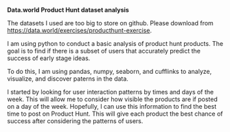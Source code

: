 **Data.world Product Hunt dataset analysis**

The datasets I used are too big to store on github. Please download from https://data.world/exercises/producthunt-exercise.

I am using python to conduct a basic analysis of product hunt products. The goal is to find if there is a subset of users that accurately predict the success of early stage ideas. 

To do this, I am using pandas, numpy, seaborn, and cufflinks to analyze, visualize, and discover paterns in the data.

I started by looking for user interaction patterns by times and days of the week. This will allow me to consider how visible the products are if posted on a day of the week. Hopefully, I can use this information to find the best time to post on Product Hunt. This will give each product the best chance of success after considering the patterns of users.
